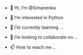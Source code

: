 - 👋 Hi, I’m @Simanenka
- 👀 I’m interested in 
Python

- 🌱 I’m currently learning ...
- 💞️ I’m looking to collaborate on ...
- 📫 How to reach me ...

<!---
Simanenka/Simanenka is a ✨ special ✨ repository because its `README.md` (this file) appears on your GitHub profile.
You can click the Preview link to take a look at your changes.
--->
